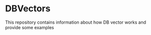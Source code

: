 # DBVectors
This repository contains information about how DB vector works and provide some examples
